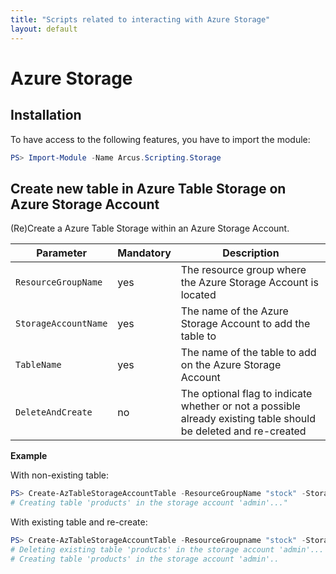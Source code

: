 ```yaml
---
title: "Scripts related to interacting with Azure Storage"
layout: default
---
```


# Azure Storage

## Installation

To have access to the following features, you have to import the module:

```powershell
PS> Import-Module -Name Arcus.Scripting.Storage
```

## Create new table in Azure Table Storage on Azure Storage Account

(Re)Create a Azure Table Storage within an Azure Storage Account.

| Parameter            | Mandatory | Description                                                                                                     |
| -------------------- | --------- | --------------------------------------------------------------------------------------------------------------- |
| `ResourceGroupName`  | yes       | The resource group where the Azure Storage Account is located                                                           |
| `StorageAccountName` | yes       | The name of the Azure Storage Account to add the table to                                                             |
| `TableName`          | yes       | The name of the table to add on the Azure Storage Account                                                             |
| `DeleteAndCreate`    | no        | The optional flag to indicate whether or not a possible already existing table should be deleted and re-created |

**Example**

With non-existing table:

```powershell
PS> Create-AzTableStorageAccountTable -ResourceGroupName "stock" -StorageAccountName "admin" -TableName "products"
# Creating table 'products' in the storage account 'admin'..."
```

With existing table and re-create:

```powershell
PS> Create-AzTableStorageAccountTable -ResourceGroupname "stock" -StorageAccountName "admin" -TableName "products" -DeleteAndCreate
# Deleting existing table 'products' in the storage account 'admin'...
# Creating table 'products' in the storage account 'admin'..
```
